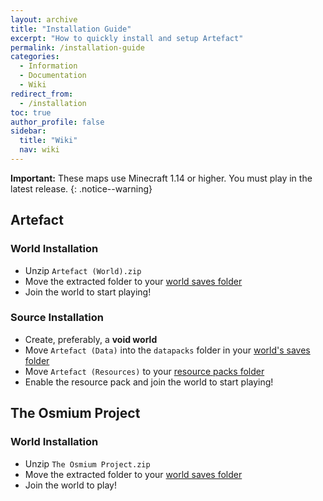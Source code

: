 ```yaml
---
layout: archive
title: "Installation Guide"
excerpt: "How to quickly install and setup Artefact"
permalink: /installation-guide
categories:
  - Information
  - Documentation
  - Wiki
redirect_from:
  - /installation
toc: true
author_profile: false
sidebar:
  title: "Wiki"
  nav: wiki
---
```


**Important:** These maps use Minecraft 1.14 or higher. You must play in the latest release.
{: .notice--warning}

## **Artefact**
### World Installation
- Unzip `Artefact (World).zip`
- Move the extracted folder to your [world saves folder](https://www.youtube.com/watch?v=wTAAbeWiC6M)
- Join the world to start playing!

### Source Installation
- Create, preferably, a **void world**
- Move `Artefact (Data)` into the `datapacks` folder in your [world's saves folder](https://www.youtube.com/watch?v=wTAAbeWiC6M)
- Move `Artefact (Resources)` to your [resource packs folder](https://youtu.be/8rFK_HmzEdk?t=152)
- Enable the resource pack and join the world to start playing!

## **The Osmium Project**
### World Installation
- Unzip `The Osmium Project.zip`
- Move the extracted folder to your [world saves folder](https://www.youtube.com/watch?v=wTAAbeWiC6M)
- Join the world to play!
